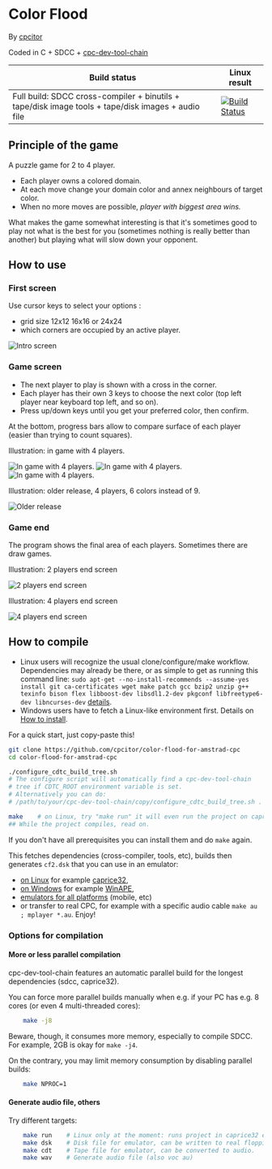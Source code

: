 # Color Flood

By [cpcitor](https://github.com/cpcitor)

Coded in C + SDCC + [cpc-dev-tool-chain](https://github.com/cpcitor/cpc-dev-tool-chain)

Build status | Linux result
---- | ----
Full build: SDCC cross-compiler + binutils + tape/disk image tools + tape/disk images + audio file | [![Build Status](https://travis-ci.org/cpcitor/color-flood-for-amstrad-cpc.svg?branch=master)](https://travis-ci.org/cpcitor/color-flood-for-amstrad-cpc)

## Principle of the game

A puzzle game for 2 to 4 player.

* Each player owns a colored domain.
* At each move change your domain color and annex neighbours of target color.
* When no more moves are possible, *player with biggest area wins.*

What makes the game somewhat interesting is that it's sometimes good
to play not what is the best for you (sometimes nothing is really
better than another) but playing what will slow down your opponent.

## How to use

### First screen

Use cursor keys to select your options :

* grid size 12x12 16x16 or 24x24
* which corners are occupied by an active player.

![Intro screen](doc/images/color_flood__screenshot_00_intro.png)

### Game screen

* The next player to play is shown with a cross in the corner.
* Each player has their own 3 keys to choose the next color (top left
  player near keyboard top left, and so on).
* Press up/down keys until you get your preferred color, then confirm.

At the bottom, progress bars allow to compare surface of each player
(easier than trying to count squares).

Illustration: in game with 4 players.

![In game with 4 players.](doc/images/dump_2018y12m03d_19h24m32s_174836371.png)
![In game with 4 players.](doc/images/dump_2018y12m03d_19h30m28s_520983763.png)
![In game with 4 players.](doc/images/dump_2018y12m03d_19h34m30s_522981601.png)

Illustration: older release, 4 players, 6 colors instead of 9.

![Older release](doc/images/cool_4_player_color_flood_game.png)

### Game end

The program shows the final area of each players.
Sometimes there are draw games.

Illustration: 2 players end screen

![2 players end screen](doc/images/color_flood_2_players_grid_endgame.png)

Illustration: 4 players end screen

![4 players end screen](doc/images/dump_2018y12m03d_19h35m17s_038260821.png)

## How to compile

* Linux users will recognize the usual clone/configure/make workflow.  Dependencies may already be there, or as simple to get as running this command line: `sudo apt-get --no-install-recommends --assume-yes install git ca-certificates wget make patch gcc bzip2 unzip g++ texinfo bison flex libboost-dev libsdl1.2-dev pkgconf libfreetype6-dev libncurses-dev` [details](https://github.com/cpcitor/cpc-dev-tool-chain/blob/master/documentation/how_to_install.md#do-i-need-to-prepare-my-system- "Do I need to prepare my system ?").
* Windows users have to fetch a Linux-like environment first.  Details on [How to install](https://github.com/cpcitor/cpc-dev-tool-chain/blob/master/documentation/how_to_install.md).

For a quick start, just copy-paste this!

```bash
git clone https://github.com/cpcitor/color-flood-for-amstrad-cpc
cd color-flood-for-amstrad-cpc

./configure_cdtc_build_tree.sh
# The configure script will automatically find a cpc-dev-tool-chain
# tree if CDTC_ROOT environment variable is set.
# Alternatively you can do:
# /path/to/your/cpc-dev-tool-chain/copy/configure_cdtc_build_tree.sh .

make    # on Linux, try "make run" it will even run the project on caprice32 emulator!
## While the project compiles, read on.
```

If you don't have all prerequisites you can install them and do `make` again.

This fetches dependencies (cross-compiler, tools, etc), builds then generates `cf2.dsk` that you can use in an emulator:

* [on Linux](http://cpcwiki.eu/index.php/Emulators#Unix_.2F_Linux "Emulators - CPCWiki") for example [caprice32](https://github.com/ColinPitrat/caprice32 "caprice32"),
* [on Windows](http://cpcwiki.eu/index.php/Emulators#Windows "Emulators - CPCWiki") for example [WinAPE](http://www.winape.net/ "WinAPE : Windows Amstrad Plus Emulator"),
* [emulators for all platforms](http://cpcwiki.eu/index.php/Emulators) (mobile, etc)
* or transfer to real CPC, for example with a specific audio cable `make au ; mplayer *.au`. Enjoy!

### Options for compilation

#### More or less parallel compilation

cpc-dev-tool-chain features an automatic parallel build for the longest dependencies (sdcc, caprice32).

You can force more parallel builds manually when e.g. if your PC has e.g. 8 cores (or even 4 multi-threaded cores):

```bash
    make -j8
```

Beware, though, it consumes more memory, especially to compile SDCC. For example, 2GB is okay for `make -j4`.

On the contrary, you may limit memory consumption by disabling parallel builds:

```bash
    make NPROC=1
```

#### Generate audio file, others

Try different targets:

```bash
    make run    # Linux only at the moment: runs project in caprice32 emulator.
    make dsk    # Disk file for emulator, can be written to real floppies.
    make cdt    # Tape file for emulator, can be converted to audio.
    make wav    # Generate audio file (also voc au)
```
